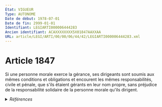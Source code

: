 ```yaml
---
État: VIGUEUR
Type: AUTONOME
Date de début: 1978-07-01
Date de fin: 2999-01-01
Identifiant: LEGIARTI000006444283
Ancien identifiant: ACAXXXXXXXX5X01847AAXXAA
URL: article/LEGI/ARTI/00/00/06/44/42/LEGIARTI000006444283.xml
---
```


<h1>Article 1847</h1>

Si une personne morale exerce la gérance, ses dirigeants sont soumis aux mêmes
conditions et obligations et encourent les mêmes responsabilités, civile et
pénale, que s'ils étaient gérants en leur nom propre, sans préjudice de la
responsabilité solidaire de la personne morale qu'ils dirigent.


<details>
  <summary><em>Références</em></summary>

  <h2>Textes faisant référence à l'article</h2>
  
  <ul>
    <li>
      <a href="https://legal.tricoteuses.fr//redirection/JORFTEXT000000886567?vers=git&vers=legifrance">Loi n°78-9 du 4 janvier 1978 MODIFIANT LE TITRE IX DU LIVRE III DU CODE CIVIL</a> CREATION cible
    </li>
  </ul>
  
  <h2>Références faites par l'article</h2>
  
  <ul>
    <li>
      1978-01-04 CREATION source <a href="https://legal.tricoteuses.fr//redirection/JORFTEXT000000886567?vers=git&vers=legifrance">Loi n°78-9 du 4 janvier 1978 MODIFIANT LE TITRE IX DU LIVRE III DU CODE CIVIL</a>
    </li>
  </ul>
</details>
